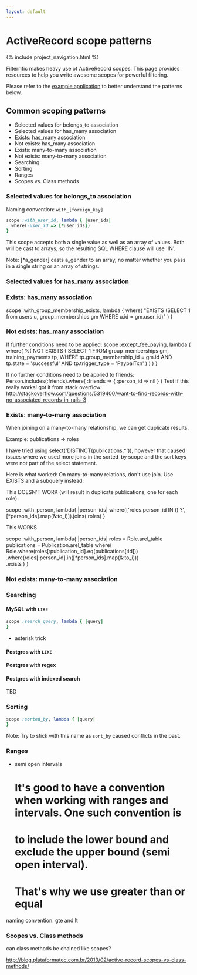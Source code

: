 ```yaml
---
layout: default
---
```


ActiveRecord scope patterns
===========================

{% include project_navigation.html %}

Filterrific makes heavy use of ActiveRecord scopes. This page provides resources
to help you write awesome scopes for powerful filtering.

Please refer to the [example application](/pages/example_application.html) to better understand the patterns below.


Common scoping patterns
-----------------------

* Selected values for belongs_to association
* Selected values for has_many association
* Exists: has_many association
* Not exists: has_many association
* Exists: many-to-many association
* Not exists: many-to-many association
* Searching
* Sorting
* Ranges
* Scopes vs. Class methods


### Selected values for belongs_to association

Naming convention: `with_[foreign_key]`

```ruby
scope :with_user_id, lambda { |user_ids|
  where(:user_id => [*user_ids])
}
```

This scope accepts both a single value as well as an array of values. Both will
be cast to arrays, so the resulting SQL WHERE clause will use 'IN'.

Note: [*a_gender] casts a_gender to an array, no matter whether you pass in a single string or an array of strings.


### Selected values for has_many association


### Exists: has_many association

scope :with_group_membership_exists, lambda {
  where(
    "EXISTS (SELECT 1 from users u, group_memberships gm WHERE u.id = gm.user_id)"
  )
}



### Not exists: has_many association

If further conditions need to be applied:
scope :except_fee_paying, lambda {
  where(
    %(
      NOT EXISTS (
        SELECT 1
          FROM group_memberships gm, training_payments tp,
         WHERE tp.group_membership_id = gm.id
           AND tp.state = 'successful'
           AND tp.trigger_type = 'PaypalTxn'
      )
    )
  )
}

If no further conditions need to be applied to friends:
Person.includes(:friends).where( :friends => { :person_id => nil } )
Test if this really works! got it from stack overflow:
http://stackoverflow.com/questions/5319400/want-to-find-records-with-no-associated-records-in-rails-3




### Exists: many-to-many association

When joining on a many-to-many relationship, we can get duplicate results.

Example: publications -> roles

I have tried using select('DISTINCT(publications.*')), however that caused issues
where we used more joins in the sorted_by scope and the sort keys were not
part of the select statement.

Here is what worked: On many-to-many relations, don't use join. Use EXISTS and
a subquery instead:

This DOESN'T WORK (will result in duplicate publications, one for each role):

  scope :with_person, lambda{ |person_ids|
    where(['roles.person_id IN () ?', [*person_ids].map(&:to_i)]).joins(:roles)
  }

This WORKS

  scope :with_person, lambda{ |person_ids|
    roles = Role.arel_table
    publications = Publication.arel_table
    where(
      Role.where(roles[:publication_id].eq(publications[:id])) \
           .where(roles[:person_id].in([*person_ids].map(&:to_i))) \
           .exists
    )
  }



### Not exists: many-to-many association


### Searching

#### MySQL with `LIKE`

```ruby
scope :search_query, lambda { |query|
}
```

* asterisk trick

#### Postgres with `LIKE`

#### Postgres with regex



#### Postgres with indexed search

TBD



### Sorting

```ruby
scope :sorted_by, lambda { |query|
}
```

Note: Try to stick with this name as `sort_by` caused conflicts in the past.



### Ranges

* semi open intervals
  # It's good to have a convention when working with ranges and intervals. One such convention is
  # to include the lower bound and exclude the upper bound (semi open interval).
  # That's why we use greater than or equal

naming convention: gte and lt


### Scopes vs. Class methods

can class methods be chained like scopes?

http://blog.plataformatec.com.br/2013/02/active-record-scopes-vs-class-methods/
